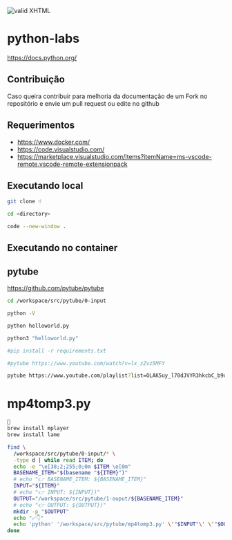 [checkmark]: https://raw.githubusercontent.com/mozgbrasil/mozgbrasil.github.io/master/assets/images/logos/logo_32_32.png "MOZG"

![valid XHTML][checkmark]

# python-labs

https://docs.python.org/

## Contribuição

Caso queira contribuir para melhoria da documentação de um Fork no repositório e envie um pull request ou edite no github

## Requerimentos

- https://www.docker.com/
- https://code.visualstudio.com/
- https://marketplace.visualstudio.com/items?itemName=ms-vscode-remote.vscode-remote-extensionpack

## Executando local

```bash
git clone ☝️

cd <directory>

code --new-window .
```

## Executando no container

## pytube

https://github.com/pytube/pytube

```bash
cd /workspace/src/pytube/0-input

python -V

python helloworld.py

python3 "helloworld.py"

#pip install -r requirements.txt

#pytube https://www.youtube.com/watch?v=lx_zZvz5MFY

pytube https://www.youtube.com/playlist?list=OLAK5uy_l70dJVYR3hkcbC_b9d4gmMa8xhDc0usbI

```

# mp4tomp3.py

```bash
🛑️
brew install mplayer
brew install lame
```

```bash
find \
  /workspace/src/pytube/0-input/* \
  -type d | while read ITEM; do
  echo -e "\e[38;2;255;0;0m $ITEM \e[0m"
  BASENAME_ITEM="$(basename "${ITEM}")"
  # echo "👉️ BASENAME_ITEM: ${BASENAME_ITEM}"
  INPUT="${ITEM}"
  # echo "👉️ INPUT: ${INPUT})"
  OUTPUT="/workspace/src/pytube/1-ouput/${BASENAME_ITEM}"
  # echo "👉️ OUTPUT: ${OUTPUT})"
  mkdir -p "$OUTPUT"
  echo "✅️👇️"
  echo 'python' '/workspace/src/pytube/mp4tomp3.py' \'"$INPUT"\' \'"$OUTPUT"\'
done
```